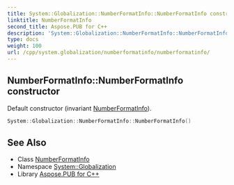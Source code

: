 ```yaml
---
title: System::Globalization::NumberFormatInfo::NumberFormatInfo constructor
linktitle: NumberFormatInfo
second_title: Aspose.PUB for C++
description: 'System::Globalization::NumberFormatInfo::NumberFormatInfo constructor. Default constructor (invariant NumberFormatInfo) in C++.'
type: docs
weight: 100
url: /cpp/system.globalization/numberformatinfo/numberformatinfo/
---
```

## NumberFormatInfo::NumberFormatInfo constructor


Default constructor (invariant [NumberFormatInfo](../)).

```cpp
System::Globalization::NumberFormatInfo::NumberFormatInfo()
```

## See Also

* Class [NumberFormatInfo](../)
* Namespace [System::Globalization](../../)
* Library [Aspose.PUB for C++](../../../)
